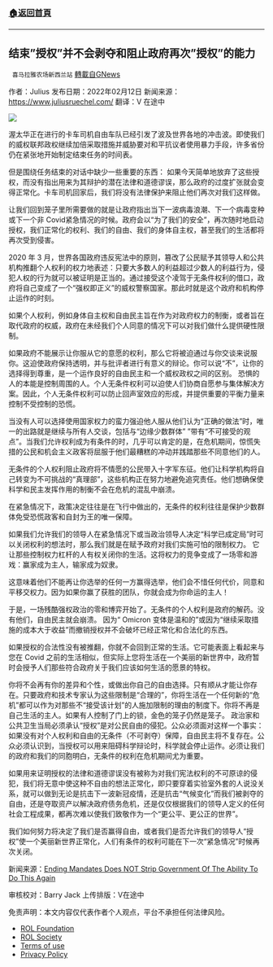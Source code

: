 ###  [:house:返回首頁](https://github.com/ourhimalayas/txt)
---


## 结束&#8221;授权&#8221;并不会剥夺和阻止政府再次&#8221;授权&#8221;的能力
` 喜马拉雅农场新西兰站` [轉載自GNews](https://gnews.org/zh-hans/1993832/)

作者：Julius
发布日期：2022年02月12日
新闻来源：https://www.juliusruechel.com/
翻译：V 在途中

![](https://assets.gnews.org/wp-content/uploads/2022/02/2121.jpg)

渥太华正在进行的卡车司机自由车队已经引发了波及世界各地的冲击波。即使我们的威权联邦政权继续加倍采取措施并威胁要对和平抗议者使用暴力手段，许多省份仍在紧张地开始制定结束任务的时间表。

但是围绕任务结束的对话中缺少一些重要的东西：
如果今天简单地放弃了这些授权，而没有指出用来为其辩护的潜在法律和道德谬误，那么政府的过度扩张就会变得正常化。卡车司机回家后，我们将没有法律保护来阻止他们再次对我们这样做。

让我们回到笼子里所需要做的就是让政府指出当下一波病毒浪潮、下一个病毒变种或下一个非 Covid紧急情况的时候。政府会以“为了我们的安全”，再次随时地启动授权，我们正常化的权利、我们的自由、我们的身体自主权，甚至我们的生活都将再次受到侵害。

2020 年 3 月，世界各国政府违反宪法中的原则，篡改了公民赋予其领导人和公共机构推翻个人权利的权力地表述：只要大多数人的利益超过少数人的利益行为，侵犯人权的行为就可以被证明是正当的。通过接受这个凌驾于无条件权利的借口，政府将自己变成了一个“强权即正义”的威权警察国家。那此时就是这个政府和机构停止运作的时刻。

如果个人权利，例如身体自主权和自由民主旨在作为对政府权力的制衡，或者旨在取代政府的权威，政府在未经我们个人同意的情况下可以对我们做什么提供硬性限制。

如果政府不能展示让你服从它的意愿的权利，那么它将被迫通过与你交谈来说服你。这迫使政府保持透明，并与批评者进行有意义的辩论。你可以说“不”，让你的选择得到尊重，是一个运作良好的自由民主和一个威权政权之间的区别。
恐惧的人的本能是控制周围的人。个人无条件权利可以迫使人们协商自愿参与集体解决方案。因此，个人无条件权利可以防止回声室效应的形成，并提供重要的平衡力量来控制不受控制的恐慌。

当没有人可以选择使用国家权力的蛮力强迫他人服从他们认为“正确的做法”时，唯一的出路就是继续与所有人交谈，包括与“边缘少数群体” ”带有“不可接受的观点”。当我们允许权利成为有条件的时，几乎可以肯定的是，在危机期间，惊慌失措的公民和机会主义政客将屈服于他们最糟糕的冲动并践踏那些不同意他们的人。

无条件的个人权利阻止政府将不情愿的公民带入十字军东征。他们让科学机构将自己转变为不可挑战的“真理部”，这些机构正在努力地避免追究责任。他们想确保使科学和民主发挥作用的制衡不会在危机的混乱中崩溃。

在紧急情况下，政策决定往往是在飞行中做出的，无条件的权利往往是保护少数群体免受恐慌政客和自封为王的唯一保障。

如果我们允许我们的领导人在紧急情况下或当政治领导人决定“科学已成定局”时可以关闭权利的想法时，那么我们就是在赋予政府对我们实施可怕的限制权力。
它让那些控制权力杠杆的人有权关闭你的生活。这将权力的竞争变成了一场零和游戏：赢家成为主人，输家成为奴隶。

这意味着他们不能再让你选举的任何一方赢得选举，他们会不惜任何代价，同意和平移交权力。因为如果你赢了获胜的团队，你就会成为你命运的主人！

于是，一场残酷强权政治的零和博弈开始了。无条件的个人权利是政府的解药。没有他们，自由民主就会崩溃。
因为“ Omicron 变体是温和的”或因为“继续采取措施的成本大于收益”而撤销授权并不会破坏已经正常化和合法化的东西。

如果授权的合法性没有被推翻，你就不会回到正常的生活。它可能表面上看起来与您在 Covid 之前的生活相似，但实际上您将生活在一个美丽的新世界中，政府暂时会授予人们那些符合政府关于我们应该如何生活的愿景的特权。

你将不会再有你的差异和个性，或做出你自己的自由选择。只有顺从才能让你存在。只要政府和技术专家认为这些限制是“合理的”，你将生活在一个任何新的“危机”都可以作为对那些不“接受该计划”的人施加限制的理由的制度下。你将不再是自己生活的主人。如果有人控制了门上的锁，金色的笼子仍然是笼子。
政治家和公共卫生当局必须承认“授权”是对公民自由的侵犯。公众必须面对这样一个事实：如果没有对个人权利和自由的无条件（不可剥夺）保障，自由民主将不复存在。公众必须认识到，当授权可以用来阻碍科学辩论时，科学就会停止运作。必须让我们的政府和我们的同胞明白，无条件的权利在危机期间尤为重要。

如果用来证明授权的法律和道德谬误没有被称为对我们宪法权利的不可原谅的侵犯，我们将无意中使这种不自由的想法正常化，即只要穿着实验室外套的人说没关系，就可以做到无论是抗击下一波新冠疫情，还是抗击“气候变化”而我们被剥夺的自由，还是夺取资产以解决政府债务危机，还是仅仅根据我们的领导人定义的任何社会工程成果，都再次难以使我们致敬作为一个“更公平、更公正的世界”。

我们如何努力将决定了我们是否赢得自由，或者我们是否允许我们的领导人“授权”使一个美丽新世界正常化，人们有条件的权利可能在下一次“紧急情况”时候再次关闭。

新闻来源：[Ending Mandates Does NOT Strip Government Of The Ability To Do This Again](https://humansbefree.com/2022/02/ending-mandates-does-not-strip-government-of-the-ability-to-do-this-again.html)

审核校对：Barry Jack
上传排版：V在途中

 

免责声明：本文内容仅代表作者个人观点，平台不承担任何法律风险。

- [ROL Foundation](https://rolfoundation.org/)
- [ROL Society](https://rolsociety.org/)
- [Terms of use](https://gnews.org/terms-of-use-3/)
- [Privacy Policy](https://gnews.org/privacy-policy/)

